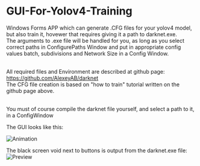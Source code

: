 # GUI-For-Yolov4-Training
Windows Forms APP which can generate .CFG files for your yolov4 model, but also train it, hovewer that requires giving it a path to darknet.exe. <br>
The arguments to .exe file will be handled for you, as long as you select correct paths in ConfigurePaths Window and put in appropriate config values batch, subdivisions and Network Size in a Config Window.<br><br>

All required files and Environment are described at github page: https://github.com/AlexeyAB/darknet <br>
The CFG file creation is based on "how to train" tutorial written on the github page above.<br><br>

You must of course compile the darknet file yourself, and select a path to it, in a ConfigWindow <br>

The GUI looks like this:<br>

![Animation](https://user-images.githubusercontent.com/56163226/130075110-6718fc61-076b-4408-b1a4-5f0c6ad7acc4.gif)


The black screen void next to buttons is output from the darknet.exe file:<br>
![Preview](https://user-images.githubusercontent.com/56163226/130075806-ffa9f468-74ac-4431-83b8-8eaf53f036b8.gif)

